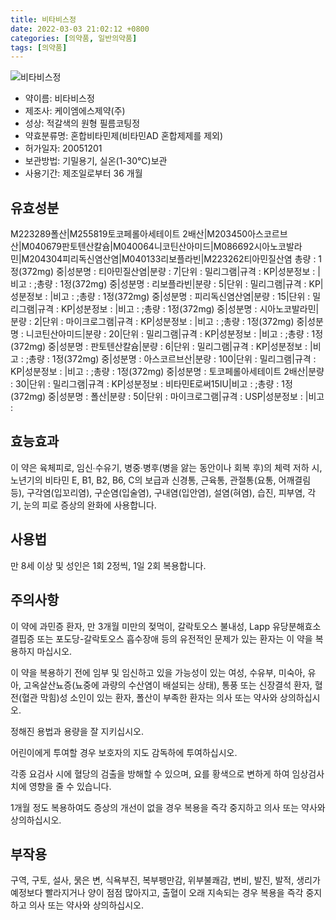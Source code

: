 ```yaml
---
title: 비타비스정
date: 2022-03-03 21:02:12 +0800
categories: [의약품, 일반의약품]
tags: [의약품]
---
```

![비타비스정](https://nedrug.mfds.go.kr/pbp/cmn/itemImageDownload/148665493852900030)

- 약이름: 비타비스정
- 제조사: 케이엠에스제약(주)
- 성상: 적갈색의 원형 필름코팅정
- 약효분류명: 혼합비타민제(비타민AD 혼합제제를 제외)
- 허가일자: 20051201
- 보관방법: 기밀용기, 실온(1-30℃)보관
- 사용기간: 제조일로부터 36 개월
## 유효성분
M223289폴산|M255819토코페롤아세테이트 2배산|M203450아스코르브산|M040679판토텐산칼슘|M040064니코틴산아미드|M086692시아노코발라민|M204304피리독신염산염|M040133리보플라빈|M223262티아민질산염
총량 : 1정(372mg) 중|성분명 : 티아민질산염|분량 : 7|단위 : 밀리그램|규격 : KP|성분정보 : |비고 : ;총량 : 1정(372mg) 중|성분명 : 리보플라빈|분량 : 5|단위 : 밀리그램|규격 : KP|성분정보 : |비고 : ;총량 : 1정(372mg) 중|성분명 : 피리독신염산염|분량 : 15|단위 : 밀리그램|규격 : KP|성분정보 : |비고 : ;총량 : 1정(372mg) 중|성분명 : 시아노코발라민|분량 : 2|단위 : 마이크로그램|규격 : KP|성분정보 : |비고 : ;총량 : 1정(372mg) 중|성분명 : 니코틴산아미드|분량 : 20|단위 : 밀리그램|규격 : KP|성분정보 : |비고 : ;총량 : 1정(372mg) 중|성분명 : 판토텐산칼슘|분량 : 6|단위 : 밀리그램|규격 : KP|성분정보 : |비고 : ;총량 : 1정(372mg) 중|성분명 : 아스코르브산|분량 : 100|단위 : 밀리그램|규격 : KP|성분정보 : |비고 : ;총량 : 1정(372mg) 중|성분명 : 토코페롤아세테이트 2배산|분량 : 30|단위 : 밀리그램|규격 : KP|성분정보 : 비타민E로써15IU|비고 : ;총량 : 1정(372mg) 중|성분명 : 폴산|분량 : 50|단위 : 마이크로그램|규격 : USP|성분정보 : |비고 :
## 효능효과
이 약은 육체피로, 임신∙수유기, 병중∙병후(병을 앓는 동안이나 회복 후)의 체력 저하 시, 노년기의 비타민 E, B1, B2, B6, C의 보급과 신경통, 근육통, 관절통(요통, 어깨결림 등), 구각염(입꼬리염), 구순염(입술염), 구내염(입안염), 설염(혀염), 습진, 피부염, 각기, 눈의 피로 증상의 완화에 사용합니다.

## 사용법
만 8세 이상 및 성인은 1회 2정씩, 1일 2회 복용합니다.

## 주의사항
이 약에 과민증 환자, 만 3개월 미만의 젖먹이, 갈락토오스 불내성, Lapp 유당분해효소 결핍증 또는 포도당-갈락토오스 흡수장애 등의 유전적인 문제가 있는 환자는 이 약을 복용하지 마십시오.

이 약을 복용하기 전에 임부 및 임신하고 있을 가능성이 있는 여성, 수유부, 미숙아, 유아, 고옥살산뇨증(뇨중에 과량의 수산염이 배설되는 상태), 통풍 또는 신장결석 환자, 혈전(혈관 막힘)성 소인이 있는 환자, 폴산이 부족한 환자는 의사 또는 약사와 상의하십시오.

정해진 용법과 용량을 잘 지키십시오.

어린이에게 투여할 경우 보호자의 지도 감독하에 투여하십시오.

각종 요검사 시에 혈당의 검출을 방해할 수 있으며, 요를 황색으로 변하게 하여 임상검사치에 영향을 줄 수 있습니다.

1개월 정도 복용하여도 증상의 개선이 없을 경우 복용을 즉각 중지하고 의사 또는 약사와 상의하십시오.

## 부작용
구역, 구토, 설사, 묽은 변, 식욕부진, 복부팽만감, 위부불쾌감, 변비, 발진, 발적, 생리가 예정보다 빨라지거나 양이 점점 많아지고, 출혈이 오래 지속되는 경우 복용을 즉각 중지하고 의사 또는 약사와 상의하십시오.


